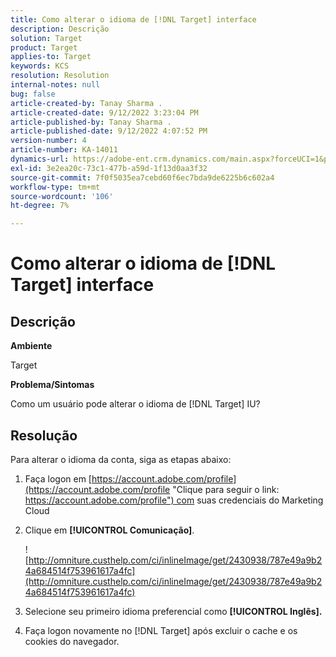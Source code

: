 ```yaml
---
title: Como alterar o idioma de [!DNL Target] interface
description: Descrição
solution: Target
product: Target
applies-to: Target
keywords: KCS
resolution: Resolution
internal-notes: null
bug: false
article-created-by: Tanay Sharma .
article-created-date: 9/12/2022 3:23:04 PM
article-published-by: Tanay Sharma .
article-published-date: 9/12/2022 4:07:52 PM
version-number: 4
article-number: KA-14011
dynamics-url: https://adobe-ent.crm.dynamics.com/main.aspx?forceUCI=1&pagetype=entityrecord&etn=knowledgearticle&id=85baf5c8-ae32-ed11-9db1-002248086735
exl-id: 3e2ea20c-73c1-477b-a59d-1f13d0aa3f32
source-git-commit: 7f0f5035ea7cebd60f6ec7bda9de6225b6c602a4
workflow-type: tm+mt
source-wordcount: '106'
ht-degree: 7%

---
```


# Como alterar o idioma de [!DNL Target] interface

## Descrição

<b>Ambiente</b>

Target

<b>Problema/Sintomas</b>

Como um usuário pode alterar o idioma de [!DNL Target] IU?

## Resolução

Para alterar o idioma da conta, siga as etapas abaixo:

1. Faça logon em [https://account.adobe.com/profile](https://account.adobe.com/profile "Clique para seguir o link: https://account.adobe.com/profile") com suas credenciais do Marketing Cloud

1. Clique em <b>[!UICONTROL Comunicação]</b>.

   ![http://omniture.custhelp.com/ci/inlineImage/get/2430938/787e49a9b24a684514f753961617a4fc](http://omniture.custhelp.com/ci/inlineImage/get/2430938/787e49a9b24a684514f753961617a4fc)

1. Selecione seu primeiro idioma preferencial como <b>[!UICONTROL Inglês].</b>

1. Faça logon novamente no [!DNL Target] após excluir o cache e os cookies do navegador.
